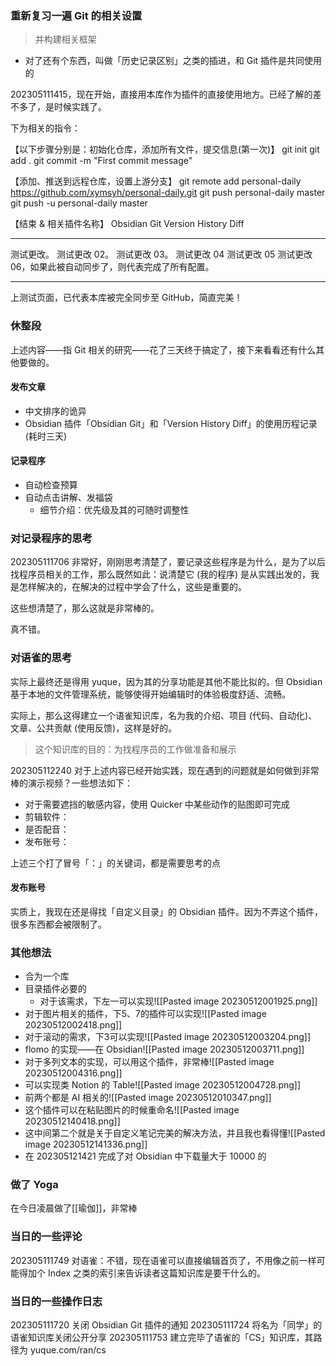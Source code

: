 ### 重新复习一遍 Git 的相关设置
> 并构建相关框架

- 对了还有个东西，叫做「历史记录区别」之类的插进，和 Git 插件是共同使用的

202305111415，现在开始，直接用本库作为插件的直接使用地方。已经了解的差不多了，是时候实践了。

下为相关的指令：

【以下步骤分别是：初始化仓库，添加所有文件，提交信息(第一次)】
git init
git add .
git commit -m "First commit message"

【添加、推送到远程仓库，设置上游分支】
git remote add personal-daily https://github.com/xymsyh/personal-daily.git
git push personal-daily master
git push -u personal-daily master

【结束 & 相关插件名称】
Obsidian Git
Version History Diff

---

测试更改。
测试更改 02。
测试更改 03。
测试更改 04
测试更改 05
测试更改 06，如果此被自动同步了，则代表完成了所有配置。

---

上测试页面，已代表本库被完全同步至 GitHub，简直完美！

### 休整段

上述内容——指 Git 相关的研究——花了三天终于搞定了，接下来看看还有什么其他要做的。

#### 发布文章
- 中文排序的诡异
- Obsidian 插件「Obsidian Git」和「Version History Diff」的使用历程记录 (耗时三天)

#### 记录程序
- 自动检查预算
- 自动点击讲解、发福袋
	- 细节介绍：优先级及其的可随时调整性

### 对记录程序的思考

202305111706 非常好，刚刚思考清楚了，要记录这些程序是为什么，是为了以后找程序员相关的工作，那么既然如此：说清楚它 (我的程序) 是从实践出发的，我是怎样解决的，在解决的过程中学会了什么，这些是重要的。

这些想清楚了，那么这就是非常棒的。

真不错。

### 对语雀的思考

实际上最终还是得用 yuque，因为其的分享功能是其他不能比拟的。但 Obsidian 基于本地的文件管理系统，能够使得开始编辑时的体验极度舒适、流畅。

实际上，那么这得建立一个语雀知识库，名为我的介绍、项目 (代码、自动化)、文章、公共贡献 (使用反馈)，这样是好的。
> 这个知识库的目的：为找程序员的工作做准备和展示

202305112240 对于上述内容已经开始实践，现在遇到的问题就是如何做到非常棒的演示视频？一些想法如下：
- 对于需要遮挡的敏感内容，使用 Quicker 中某些动作的贴图即可完成
- 剪辑软件：
- 是否配音：
- 发布账号：

上述三个打了冒号「：」的关键词，都是需要思考的点

#### 发布账号
实质上，我现在还是得找「自定义目录」的 Obsidian 插件。因为不弄这个插件，很多东西都会被限制了。

### 其他想法
- 合为一个库
- 目录插件必要的
	- 对于该需求，下左一可以实现![[Pasted image 20230512001925.png]]
- 对于图片相关的插件，下5、7的插件可以实现![[Pasted image 20230512002418.png]]
- 对于滚动的需求，下3可以实现![[Pasted image 20230512003204.png]]
- flomo 的实现——在 Obsidian![[Pasted image 20230512003711.png]]
- 对于多列文本的实现，可以用这个插件，非常棒![[Pasted image 20230512004316.png]]
- 可以实现类 Notion 的 Table![[Pasted image 20230512004728.png]]
- 前两个都是 AI 相关的![[Pasted image 20230512010347.png]]
- 这个插件可以在粘贴图片的时候重命名![[Pasted image 20230512140418.png]]
- 这中间第二个就是关于自定义笔记完美的解决方法，并且我也看得懂![[Pasted image 20230512141336.png]]
- 在 202305121421 完成了对 Obsidian 中下载量大于 10000 的
### 做了 Yoga
在今日凌晨做了[[瑜伽]]，非常棒

### 当日的一些评论
202305111749 对语雀：不错，现在语雀可以直接编辑首页了，不用像之前一样可能得加个 Index 之类的索引来告诉读者这篇知识库是要干什么的。

### 当日的一些操作日志

202305111720 关闭 Obsidian Git 插件的通知
202305111724 将名为「同学」的语雀知识库关闭公开分享
202305111753 建立完毕了语雀的「CS」知识库，其路径为 yuque.com/ran/cs